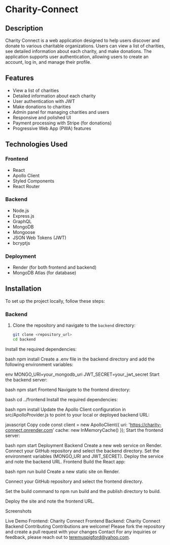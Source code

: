# Charity-Connect
## Description

Charity Connect is a web application designed to help users discover and donate to various charitable organizations. Users can view a list of charities, see detailed information about each charity, and make donations. The application supports user authentication, allowing users to create an account, log in, and manage their profile.

## Features

- View a list of charities
- Detailed information about each charity
- User authentication with JWT
- Make donations to charities
- Admin panel for managing charities and users
- Responsive and polished UI
- Payment processing with Stripe (for donations)
- Progressive Web App (PWA) features

## Technologies Used

### Frontend

- React
- Apollo Client
- Styled Components
- React Router

### Backend

- Node.js
- Express.js
- GraphQL
- MongoDB
- Mongoose
- JSON Web Tokens (JWT)
- bcryptjs

### Deployment

- Render (for both frontend and backend)
- MongoDB Atlas (for database)

## Installation

To set up the project locally, follow these steps:

### Backend

1. Clone the repository and navigate to the `backend` directory:
   ```bash
   git clone <repository_url>
   cd backend
Install the required dependencies:

bash
npm install
Create a .env file in the backend directory and add the following environment variables:

env
MONGO_URI=your_mongodb_uri
JWT_SECRET=your_jwt_secret
Start the backend server:

bash
npm start
Frontend
Navigate to the frontend directory:

bash
cd ../frontend
Install the required dependencies:

bash
npm install
Update the Apollo Client configuration in src/ApolloProvider.js to point to your local or deployed backend URL:

javascript
Copy code
const client = new ApolloClient({
  uri: 'https://charity-connect.onrender.com'
  cache: new InMemoryCache()
});
Start the frontend server:

bash
npm start
Deployment
Backend
Create a new web service on Render.
Connect your GitHub repository and select the backend directory.
Set the environment variables (MONGO_URI and JWT_SECRET).
Deploy the service and note the backend URL.
Frontend
Build the React app:

bash
npm run build
Create a new static site on Render.

Connect your GitHub repository and select the frontend directory.

Set the build command to npm run build and the publish directory to build.

Deploy the site and note the frontend URL.

Screenshots

Live Demo
Frontend: Charity Connect Frontend
Backend: Charity Connect Backend
Contributing
Contributions are welcome! Please fork the repository and create a pull request with your changes
Contact
For any inquiries or feedback, please reach out to teremuspigford@yahoo.com.

